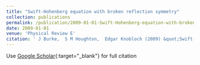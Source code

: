 ```yaml
---
title: "Swift-Hohenberg equation with broken reflection symmetry"
collection: publications
permalink: /publication/2009-01-01-Swift-Hohenberg-equation-with-broken-reflection-symmetry
date: 2009-01-01
venue: 'Physical Review E'
citation: ' J Burke,  S M Houghton,  Edgar Knobloch (2009) &quot;Swift-Hohenberg equation with broken reflection symmetry.&quot; <i>Physical Review E</i>. 80, 036202.'
---
```

Use [Google Scholar](https://scholar.google.com/scholar?q=Swift+Hohenberg+equation+with+broken+reflection+symmetry){:target="_blank"} for full citation